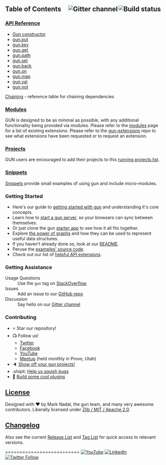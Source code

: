 

<h2>Table of Contents
<a href="https://travis-ci.org/amark/gun"><img align="right" alt="Build status" src="https://travis-ci.org/amark/gun.svg?branch=master" /></a>
<a href="https://gitter.im/amark/gun?utm_source=badge&utm_medium=badge&utm_campaign=pr-badge&utm_content=badge"><img align="right" alt="Gitter channel" src="https://badges.gitter.im/Join%20Chat.svg" /></a>
</h2>


### **[API Reference](API-(v0.3.x))**

 - [Gun constructor](API-(v0.3.x)#Gun)
 - [gun.put](API-(v0.3.x)#put)
 - [gun.key](API-(v0.3.x)#key)
 - [gun.get](API-(v0.3.x)#get)
 - [gun.path](API-(v0.3.x)#path)
 - [gun.set](API-(v0.3.x)#set)
 - [gun.back](API-(v0.3.x)#back)
 - [gun.on](API-(v0.3.x)#on)
 - [gun.map](API-(v0.3.x)#map)
 - [gun.val](API-(v0.3.x)#val)
 - [gun.not](API-(v0.3.x)#not)

[Chaining](Chaining-(v0.3.x)) - reference table for chaining dependencies


### [Modules](Modules)
   GUN is designed to be as minimal as possible, with any additional functionality being provided via modules.  Please refer to the [modules](modules) page for a list of existing extensions. Please refer to the [gun-extensions](https://github.com/gundb/gun-extensions/issues) repo to see what extensions have been requested or to request an extension.

### [Projects](Projects)
   GUN users are encouraged to add their projects to this [running projects list](projects).


### [Snippets](Snippets-(v0.3.x))
   [Snippets](Snippets-(v0.3.x)) provide small examples of using gun and include micro-modules.

### Getting Started
 - Here's our guide to [getting started with gun](https://github.com/amark/gun/wiki/Getting-Started-(v0.3.x)) and understanding it's core concepts.
 - Learn how to [start a gun server](https://github.com/amark/gun/wiki/Running-a-GUN-Server-(v0.3.x)), so your browsers can sync between themselves.
 - Or just clone the gun [starter app](https://github.com/gundb/gun-starter-app) to see how it all fits together.
 - Explore [the power of graphs](https://github.com/amark/gun/wiki/Graphs) and how they can be used to represent useful data structures.
 - If you haven't already done so, look at our [README](../blob/master/README.md).
 - Peruse the [examples' source code](../blob/master/examples).
 - Check out our list of [helpful API extensions](snippets-(v0.3.x)).

### Getting Assistance

<dl>
  <dt>Usage Questions</dt>
  <dd>Use the <code>gun</code> tag on
    <a href="http://stackoverflow.com/questions/tagged/gun">StackOverflow</a>
  </dd>

  <dt>Issues</dt>
  <dd>Add an issue to our
    <a href="../issues">GitHub repo</a>
  </dd>

  <dt>Discussion</dt>
  <dd>Say hello on our
    <a href="https://gitter.im/amark/gun">Gitter channel</a>
  </dd>
</dl>

### Contributing

 - :star: Star our repository!
 - :tv: Follow us!
   - [Twitter](https://twitter.com/databasegun)
   - [Facebook](https://www.facebook.com/databasegun)
   - [YouTube](https://www.youtube.com/channel/UCQAtpf-zi9Pp4__2nToOM8g)
   - [Meetup](https://www.meetup.com/GUN-User-Group/) (held monthly in Provo, Utah)
 - :speaker: [Show off your gun projects!](projects)
 - :shipit: [Help us squish bugs](https://waffle.io/amark/gun)
 - :triangular_ruler: [Build some cool plugins](Building-Modules-for-Gun)

## [License](../blob/master/LICENSE.md)

Designed with ♥ by Mark Nadal, the gun team, and many very awesome contributors.  Liberally licensed under [Zlib / MIT / Apache 2.0](../blob/master/LICENSE.md).

## [Changelog](https://github.com/amark/gun/blob/develop/changelog.md#03)

Also see the current [Release List](../releases) and [Tag List](../tags) for quick access to relevant versions.

==========================
<a name="stay-up-to-date"></a>
[![YouTube](https://img.shields.io/badge/You-Tube-red.svg)](https://www.youtube.com/channel/UCQAtpf-zi9Pp4__2nToOM8g) [![LinkedIn](https://img.shields.io/badge/Linked-In-blue.svg)](https://www.linkedin.com/company/gun-inc) [![Twitter Follow](https://img.shields.io/twitter/follow/databasegun.svg?style=social)](https://twitter.com/databasegun)
